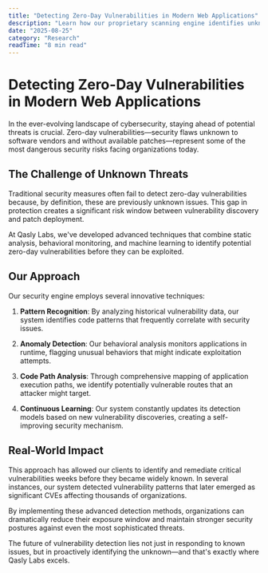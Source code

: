 ```yaml
---
title: "Detecting Zero-Day Vulnerabilities in Modern Web Applications"
description: "Learn how our proprietary scanning engine identifies unknown vulnerabilities before they become exploited in the wild."
date: "2025-08-25"
category: "Research"
readTime: "8 min read"
---
```


# Detecting Zero-Day Vulnerabilities in Modern Web Applications

In the ever-evolving landscape of cybersecurity, staying ahead of potential threats is crucial. Zero-day vulnerabilities—security flaws unknown to software vendors and without available patches—represent some of the most dangerous security risks facing organizations today.

## The Challenge of Unknown Threats

Traditional security measures often fail to detect zero-day vulnerabilities because, by definition, these are previously unknown issues. This gap in protection creates a significant risk window between vulnerability discovery and patch deployment.

At Qasly Labs, we've developed advanced techniques that combine static analysis, behavioral monitoring, and machine learning to identify potential zero-day vulnerabilities before they can be exploited.

## Our Approach

Our security engine employs several innovative techniques:

1. **Pattern Recognition**: By analyzing historical vulnerability data, our system identifies code patterns that frequently correlate with security issues.

2. **Anomaly Detection**: Our behavioral analysis monitors applications in runtime, flagging unusual behaviors that might indicate exploitation attempts.

3. **Code Path Analysis**: Through comprehensive mapping of application execution paths, we identify potentially vulnerable routes that an attacker might target.

4. **Continuous Learning**: Our system constantly updates its detection models based on new vulnerability discoveries, creating a self-improving security mechanism.

## Real-World Impact

This approach has allowed our clients to identify and remediate critical vulnerabilities weeks before they became widely known. In several instances, our system detected vulnerability patterns that later emerged as significant CVEs affecting thousands of organizations.

By implementing these advanced detection methods, organizations can dramatically reduce their exposure window and maintain stronger security postures against even the most sophisticated threats.

The future of vulnerability detection lies not just in responding to known issues, but in proactively identifying the unknown—and that's exactly where Qasly Labs excels.
